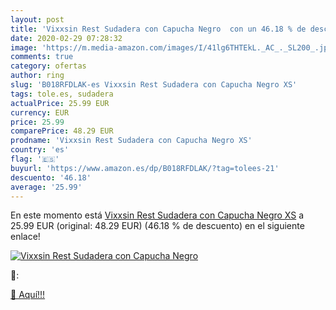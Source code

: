 ```yaml
---
layout: post
title: 'Vixxsin Rest Sudadera con Capucha Negro  con un 46.18 % de descuento'
date: 2020-02-29 07:28:32
image: 'https://m.media-amazon.com/images/I/41lg6THTEkL._AC_._SL200_.jpg'
comments: true
category: ofertas
author: ring
slug: 'B018RFDLAK-es Vixxsin Rest Sudadera con Capucha Negro XS'
tags: tole.es, sudadera
actualPrice: 25.99 EUR
currency: EUR
price: 25.99
comparePrice: 48.29 EUR
prodname: 'Vixxsin Rest Sudadera con Capucha Negro XS'
country: 'es'
flag: '🇪🇸'
buyurl: 'https://www.amazon.es/dp/B018RFDLAK/?tag=tolees-21'
descuento: '46.18'
average: '25.99'
---
```


En este momento está [Vixxsin Rest Sudadera con Capucha Negro XS](https://www.amazon.es/dp/B018RFDLAK/?tag=tolees-21) a 25.99 EUR (original: 48.29 EUR) (46.18 %  de descuento) en el siguiente enlace!

[![Vixxsin Rest Sudadera con Capucha Negro ](https://m.media-amazon.com/images/I/41lg6THTEkL._AC_._SL200_.jpg)](https://www.amazon.es/dp/B018RFDLAK/?tag=tolees-21)

🔎:


[🛒 Aquí!!!](https://www.amazon.es/dp/B018RFDLAK/?tag=tolees-21)
